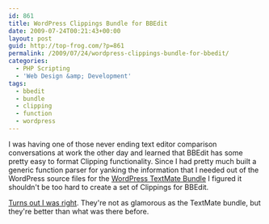 ```yaml
---
id: 861
title: WordPress Clippings Bundle for BBEdit
date: 2009-07-24T00:21:43+00:00
layout: post
guid: http://top-frog.com/?p=861
permalink: /2009/07/24/wordpress-clippings-bundle-for-bbedit/
categories:
  - PHP Scripting
  - 'Web Design &amp; Development'
tags:
  - bbedit
  - bundle
  - clipping
  - function
  - wordpress
---
```

I was having one of those never ending text editor comparison conversations at work the other day and learned that BBEdit has some pretty easy to format Clipping functionality. Since I had pretty much built a generic function parser for yanking the information that I needed out of the WordPress source files for the [WordPress TextMate Bundle](http://top-frog.com/projects/wordpress-textmate-bundle/) I figured it shouldn't be too hard to create a set of Clippings for BBEdit.

[Turns out I was right](http://top-frog.com/projects/wordpress-clippings-for-bbedit/). They're not as glamorous as the TextMate bundle, but they're better than what was there before.